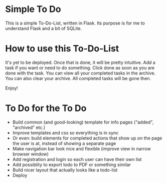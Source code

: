 # Simple To Do
This is a simple To-Do-List, written in Flask. Its purpose is for me to understand Flask and a bit of SQLite.

# How to use this To-Do-List
It's yet to be deployed. Once that is done, it will be pretty intuitive. Add a task if you want or need to do something. Click done as soon as you are done with the task. 
You can view all your completed tasks in the archive. You can also clear your archive. All completed tasks will be gone then.

Enjoy!

# To Do for the To Do
- Build common (and good-looking) template for info pages ("added", "archived" etc.)
- Improve templates and css so everything is in sync
- Or even: build elements for completed actions that show up _on_ the page the user is at, instead of showing a separate page
- Make navigation bar look nice and flexible (improve view in narrow browser window)
- Add registration and login so each user can have their own list
- Add possiblity to export todo to PDF or something similar
- Build nicer layout that actually looks like a todo-list
- Deploy
